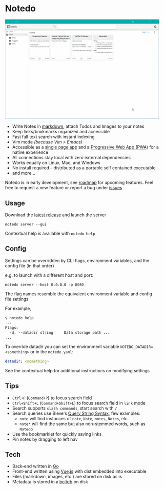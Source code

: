 # Notedo
![](images/notedo.gif)

- Write Notes in [markdown](https://en.wikipedia.org/wiki/Markdown), attach Todos and Images to your notes
- Keep links/bookmarks organized and accessible
- Fast full text search with instant indexing
- Vim mode _(because Vim > Emacs)_
- Accessible as a [single page app](https://en.wikipedia.org/wiki/Single-page_application) and a [Progressive Web App (PWA)](https://developer.mozilla.org/en-US/docs/Web/Progressive_web_apps) for a native experience
- All connections stay local with zero external dependencies
- Works equally on Linux, Mac, and Windows
- No install required - distributed as a portable self contained executable
- and more... 

Notedo is in early development, see [roadmap](https://github.com/elnook/notedo-roadmap) for upcoming features. Feel free to request a new feature or report a bug under [issues](https://github.com/elnook/notedo/issues)

## Usage
Download the [latest release](https://github.com/elnook/notedo/releases/tag/0.1.9-15-gb51fbf3) and launch the server

```
notedo server --gui
```

Contextual help is available with `notedo help`

## Config
Settings can be overridden by CLI flags, environment variables, and the config file (in that order)

e.g. to launch with a different host and port:

```
notedo server --host 0.0.0.0 -p 8080
```

The flag names resemble the equivalent environment variable and config file settings

For example, 
```
$ notedo help
...
Flags:
  -d, --datadir string     Data storage path ...
...
```
To override datadir you can set the environment variable `NOTEDO_DATADIR=<something>` or in the `notedo.yaml`:
```yaml
datadir: <something>
```
See the contextual help for additional instructions on modifying settings

## Tips
- `Ctrl+P` (`Command+P`) to focus search field
- `Ctrl+Shift+L` (`Command+Shift+L`) to focus search field in `link` mode
- Search supports `slash commands`, start search with `/`
- Search queries use Bleve's [Query String Syntax](http://blevesearch.com/docs/Query-String-Query/), few examples:
  - `note` will find instances of `note`, `Note`, `notes`, `Notes`, etc.
  - `note*` will find the same but also non-stemmed words, such as `Notedo`
- Use the bookmarklet for quickly saving links
- Pin notes by dragging to left nav

## Tech
- Back-end written in [Go](https://golang.org/)
- Front-end written using [Vue.js](https://vuejs.org/) with dist embedded into executable
- Files (markdown, images, etc.) are stored on disk as is
- Metadata is stored in a [boltdb](https://github.com/etcd-io/bbolt) on disk